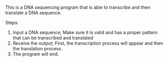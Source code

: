 This is a DNA sequencing program that is able to transcribe and then translate a DNA sequence.

Steps:
1) Input a DNA sequence; Make sure it is valid and has a proper pattern that can be transcribed and translated
2) Receive the output; First, the transcription process will appear and then the translation process.
3) The program will end.
